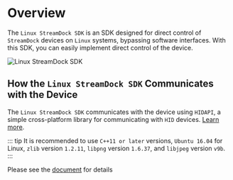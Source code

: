 # Overview

The `Linux StreamDock SDK` is an SDK designed for direct control of `StreamDock` devices on `Linux` systems, bypassing software interfaces. With this SDK, you can easily implement direct control of the device.

<img src="https://cdn1.key123.vip/creator/creator_img/SDK.png" alt="Linux StreamDock SDK">

## How the `Linux StreamDock SDK` Communicates with the Device

The `Linux StreamDock SDK` communicates with the device using `HIDAPI`, a simple cross-platform library for communicating with `HID` devices. [Learn more](https://github.com/libusb/hidapi).

::: tip
It is recommended to use `C++11 or later` versions, `Ubuntu 16.04` for Linux, `zlib` version `1.2.11`, `libpng` version `1.6.37`, and `libjpeg` version `v9b`.
:::

Please see the [document](https://creator.key123.vip/en/linux/cpp/dependency.html) for details